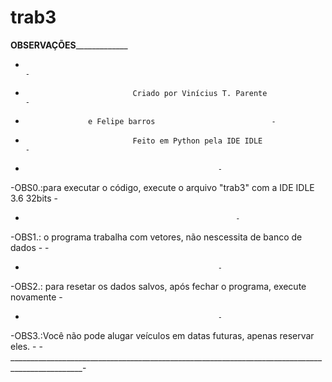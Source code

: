 # trab3
 ____________________________________OBSERVAÇÕES_________________________________________________
-                                                                                                -
-                             Criado por Vinícius T. Parente  					 -
-				    e Felipe barros			    	  		 -
-                             Feito em Python pela IDE IDLE				         -
-												 -
-OBS0.:para executar o código, execute o arquivo "trab3" com a IDE IDLE 3.6 32bits               -
-											       	 -
-OBS1.: o programa trabalha com vetores, não nescessita de banco de dados			 -				 -
-												 -
-OBS2.: para resetar os dados salvos, após fechar o programa, execute novamente   		 - 
- 												 -	
-OBS3.:Você não pode alugar veículos em datas futuras, apenas reservar eles.                	 -
-________________________________________________________________________________________________-
											 

